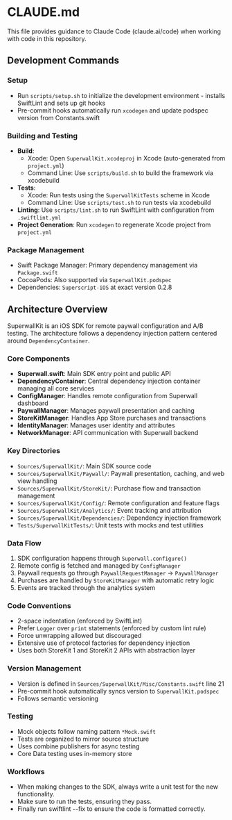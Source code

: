 # CLAUDE.md

This file provides guidance to Claude Code (claude.ai/code) when working with code in this repository.

## Development Commands

### Setup
- Run `scripts/setup.sh` to initialize the development environment - installs SwiftLint and sets up git hooks
- Pre-commit hooks automatically run `xcodegen` and update podspec version from Constants.swift

### Building and Testing
- **Build**: 
  - Xcode: Open `SuperwallKit.xcodeproj` in Xcode (auto-generated from `project.yml`)
  - Command Line: Use `scripts/build.sh` to build the framework via xcodebuild
- **Tests**: 
  - Xcode: Run tests using the `SuperwallKitTests` scheme in Xcode
  - Command Line: Use `scripts/test.sh` to run tests via xcodebuild
- **Linting**: Use `scripts/lint.sh` to run SwiftLint with configuration from `.swiftlint.yml`
- **Project Generation**: Run `xcodegen` to regenerate Xcode project from `project.yml`

### Package Management
- Swift Package Manager: Primary dependency management via `Package.swift`
- CocoaPods: Also supported via `SuperwallKit.podspec`
- Dependencies: `Superscript-iOS` at exact version 0.2.8

## Architecture Overview

SuperwallKit is an iOS SDK for remote paywall configuration and A/B testing. The architecture follows a dependency injection pattern centered around `DependencyContainer`.

### Core Components

- **Superwall.swift**: Main SDK entry point and public API
- **DependencyContainer**: Central dependency injection container managing all core services
- **ConfigManager**: Handles remote configuration from Superwall dashboard
- **PaywallManager**: Manages paywall presentation and caching
- **StoreKitManager**: Handles App Store purchases and transactions
- **IdentityManager**: Manages user identity and attributes
- **NetworkManager**: API communication with Superwall backend

### Key Directories

- `Sources/SuperwallKit/`: Main SDK source code
- `Sources/SuperwallKit/Paywall/`: Paywall presentation, caching, and web view handling
- `Sources/SuperwallKit/StoreKit/`: Purchase flow and transaction management
- `Sources/SuperwallKit/Config/`: Remote configuration and feature flags
- `Sources/SuperwallKit/Analytics/`: Event tracking and attribution
- `Sources/SuperwallKit/Dependencies/`: Dependency injection framework
- `Tests/SuperwallKitTests/`: Unit tests with mocks and test utilities

### Data Flow

1. SDK configuration happens through `Superwall.configure()`
2. Remote config is fetched and managed by `ConfigManager`
3. Paywall requests go through `PaywallRequestManager` -> `PaywallManager`
4. Purchases are handled by `StoreKitManager` with automatic retry logic
5. Events are tracked through the analytics system

### Code Conventions

- 2-space indentation (enforced by SwiftLint)
- Prefer `Logger` over `print` statements (enforced by custom lint rule)
- Force unwrapping allowed but discouraged
- Extensive use of protocol factories for dependency injection
- Uses both StoreKit 1 and StoreKit 2 APIs with abstraction layer

### Version Management

- Version is defined in `Sources/SuperwallKit/Misc/Constants.swift` line 21
- Pre-commit hook automatically syncs version to `SuperwallKit.podspec`
- Follows semantic versioning

### Testing

- Mock objects follow naming pattern `*Mock.swift`
- Tests are organized to mirror source structure
- Uses combine publishers for async testing
- Core Data testing uses in-memory store


### Workflows

- When making changes to the SDK, always write a unit test for the new
  functionality.
- Make sure to run the tests, ensuring they pass.
- Finally run swiftlint --fix to ensure the code is formatted correctly.

